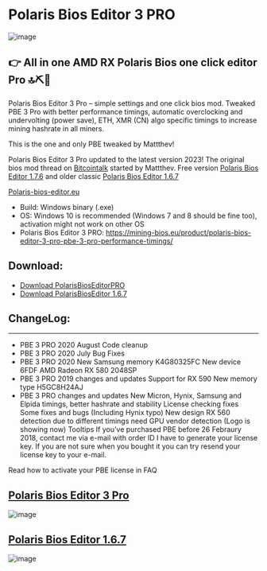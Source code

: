 # Polaris Bios Editor 3 PRO 
![image](https://user-images.githubusercontent.com/98729987/212384001-fa5d9fa3-b730-4d61-84e6-498578b4644c.png)

👉 All in one AMD RX Polaris Bios one click editor Pro 🔝⛏🚀
-----------------------
Polaris Bios Editor 3 Pro – simple settings and one click bios mod.
Tweaked PBE 3 Pro with better performance timings, automatic overclocking and undervolting (power save), ETH, XMR (CN) algo specific timings to increase mining hashrate in all miners.

This is the one and only PBE tweaked by Mattthev!

Polaris Bios Editor 3 Pro updated to the latest version 2023! 
The original bios mod thread on [Bitcointalk](https://bitcointalk.org/index.php?topic=1954245.0) started by Mattthev. 
Free version [Polaris Bios Editor 1.7.6](https://github.com/IndeedMiners/PBE-Polaris-Bios-Editor-1.7.4/releases) and older classic [Polaris Bios Editor 1.6.7](https://github.com/IndeedMiners/PolarisBiosEditor-1.6.7/releases)

[Polaris-bios-editor.eu](http://polaris-bios-editor.eu/)

+ Build: Windows binary (.exe)
+ OS: Windows 10 is recommended (Windows 7 and 8 should be fine too), activation might not work on other OS
+ Polaris Bios Editor 3 PRO: https://mining-bios.eu/product/polaris-bios-editor-3-pro-pbe-3-pro-performance-timings/

## Download:
+ [Download PolarisBiosEditorPRO](https://github.com/Gujjargit/PolarisBiosEditorPRO3/releases/download/PBE3PRO/PBE_PRO3.rar)
+ [Download PolarisBiosEditor 1.6.7](https://github.com/IndeedMiners/PolarisBiosEditor-1.6.7/releases/tag/1.6.7)

## ChangeLog:
---------------------
+ PBE 3 PRO 2020 August Code cleanup
+ PBE 3 PRO 2020 July Bug Fixes
+ PBE 3 PRO 2020 New Samsung memory K4G80325FC New device 6FDF AMD Radeon RX 580 2048SP
+ PBE 3 PRO 2019 changes and updates Support for RX 590 New memory type H5GC8H24AJ
+ PBE 3 PRO changes and updates New Micron, Hynix, Samsung and Elpida timings, better hashrate and stability License checking fixes Some fixes and bugs (Including Hynix typo) New design RX 560 detection due to different timings need GPU vendor detection (Logo is showing now) Tooltips
If you’ve purchased PBE before 26 Febraury 2018, contact me via e-mail with order ID I have to generate your license key. If you are not sure when you bought it you can try resend your license key to your e-mail.

Read how to activate your PBE license in FAQ

## [Polaris Bios Editor 3 Pro](https://github.com/Gujjargit/PolarisBiosEditorPRO3)
![image](https://user-images.githubusercontent.com/98729987/212381117-30cb5693-9e2f-47f7-b3f2-c77e61a35a1f.png)

## [Polaris Bios Editor 1.6.7](https://github.com/IndeedMiners/PolarisBiosEditor-1.6.7/releases/tag/1.6.7)
![image](https://user-images.githubusercontent.com/98729987/212380932-ea5d7b57-423c-49b1-bfa3-831fb17fbceb.png)
